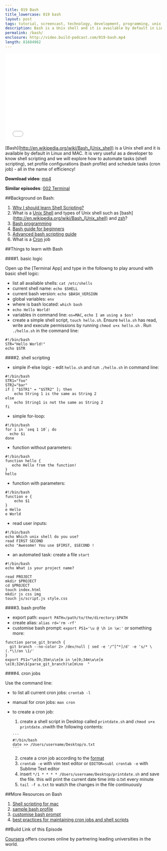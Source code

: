 ```yaml
---
title: 019 Bash
title_lowercase: 019 bash
layout: post
tags: tutorial, screencast, technology, development, programming, unix, shell, bash, zsh, profile, cron, job, productivity, automation, scheduling
description: Bash is a Unix shell and it is available by default in Linux and MAC. It is very useful as a developer to know shell scripting and we will explore how to automate tasks (shell scripting), set profile configurations (bash profile) and schedule tasks (cron job) - all in the name of efficiency!
permalink: /bash/
enclosure: http://video.build-podcast.com/019-bash.mp4
length: 81684962
---
```


<div id="video"><iframe src="//player.vimeo.com/video/52230897" width="500" height="281" frameborder="0" webkitallowfullscreen mozallowfullscreen allowfullscreen></iframe></div>

[Bash](http://en.wikipedia.org/wiki/Bash_(Unix_shell) is a Unix shell and it is available by default in Linux and MAC. It is very useful as a developer to know shell scripting and we will explore how to automate tasks (shell scripting), set profile configurations (bash profile) and schedule tasks (cron job) - all in the name of efficiency!

<p><strong>Download video</strong>: <a href="http://video.build-podcast.com/019-bash.mp4" download="build-podcast-019-bash.mp4">mp4</a></p>

**Similar episodes**: [002 Terminal](/terminal)

##Background on Bash:

1. [Why I should learn Shell Scripting?](http://programmers.stackexchange.com/questions/86403/i-need-to-know-the-reasons-why-learning-linux-shell-scripting-bash-benefits-me)
1. What is a [Unix Shell](http://en.wikipedia.org/wiki/Unix_shell) and types of Unix shell such as [bash](http://en.wikipedia.org/wiki/Bash_(Unix_shell) and [zsh](http://en.wikipedia.org/wiki/Z_shell)?
1. [Bash programming](http://tldp.org/HOWTO/Bash-Prog-Intro-HOWTO.html)
1. [Bash guide for beginners](http://tldp.org/LDP/Bash-Beginners-Guide/html/index.html)
1. [Advanced bash scripting guide](http://tldp.org/LDP/abs/html/)
1. What is a [Cron](http://en.wikipedia.org/wiki/Cron) job

##Things to learn with Bash

####1. basic logic

Open up the [Terminal App] and type in the followng to play around with basic shell logic:

- list all available shells: `cat /etc/shells`
- current shell name: `echo $SHELL`
- current bash version: `echo $BASH_VERSION`
- global variables: `env`
- where is bash located: `which bash`
- `echo Hello World!`
- variables in command line: `os=MAC`, `echo I am using a $os!`
- create a simple shell script, `touch hello.sh`. Ensure `hello.sh` has read, write and execute permissions by running `chmod u+x hello.sh` . Run `./hello.sh` in the command line:

```
#!/bin/bash
STR="Hello World!"
echo $STR
```

####2. shell scripting

- simple if-else logic - edit `hello.sh` and run `./hello.sh` in command line:

```
#!/bin/bash
STR1="foo"
STR2="bar"
if [ "$STR1" = "$STR2" ]; then
    echo String 1 is the same as String 2
else
    echo String1 is not the same as String 2
fi
```

- simple for-loop:

```
#!/bin/bash
for i in `seq 1 10`; do
  echo $i
done
```

- function without parameters:

```
#!/bin/bash
function hello {
   echo Hello from the function!
}
hello
```

- function with parameters:

```
#!/bin/bash
function e {
    echo $1
}
e Hello
e World
```
- read user inputs:

```
#!/bin/bash
echo Which unix shell do you use?
read FIRST SECOND
echo "Awesome! You use $FIRST, $SECOND !
```
- an automated task: create a file `start`


```
#!/bin/bash
echo What is your project name?

read PROJECT
mkdir $PROJECT
cd $PROJECT
touch index.html
mkdir js css img
touch js/script.js style.css
```


####3. bash profile

- export path: `export PATH=/path/to/the/directory:$PATH`
- create alias: `alias rd='rm -rf'`
- customise bash prompt: `export PS1='\u @ \h in \w:'` or something more:

```
function parse_git_branch {
  git branch --no-color 2> /dev/null | sed -e '/^[^*]/d' -e 's/* \(.*\)/on \1/'
}
export PS1="\e[0;35m\u\e[m in \e[0;34m\w\e[m \e[0;32m\$(parse_git_branch)\e[m\no  "
```

####4. cron jobs

Use the command line:

- to list all current cron jobs: `crontab -l`
- manual for cron jobs: `man cron`
- to create a cron job:
    1. create a shell script in Desktop called `printdate.sh` and `chmod u+x printdate.sh`with the following contents:

      ```
      #!/bin/bash
      date >> /Users/username/Desktop/o.txt
      ```
    2. create a cron job according to the [format](http://en.wikipedia.org/wiki/Cron#Examples)
    3. `crontab -e` with vim text editor or `EDITOR=subl crontab -e` with Sublime Text editor
    4. insert `*/1 * * * * /Users/username/Desktop/printdate.sh` and save the file. this will print the current date time into o.txt every minute
    5. `tail -f o.txt` to watch the changes in the file continuously

##More Resources on Bash

1. [Shell scripting for mac](https://developer.apple.com/library/mac/#documentation/opensource/conceptual/shellscripting/Introduction/Introduction.html)
2. [sample bash profile](http://tldp.org/LDP/abs/html/sample-bashrc.html)
3. [customise bash prompt](http://www.cyberciti.biz/tips/howto-linux-unix-bash-shell-setup-prompt.html)
4. [best practices for maintaining cron jobs and shell scripts](http://stackoverflow.com/questions/5647985/best-practices-for-maintaining-cronjobs-and-shell-scripts)

##Build Link of this Episode

[Coursera](https://www.coursera.org/) offers courses online by partnering leading universities in the world.
